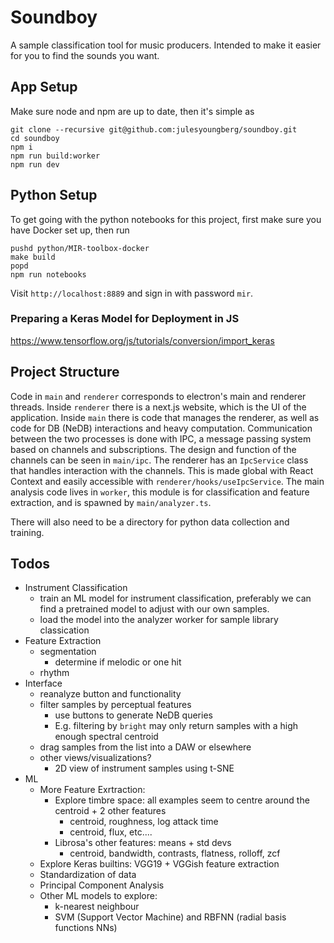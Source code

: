 # Soundboy

A sample classification tool for music producers. Intended to make it easier for you to find the sounds you want.

## App Setup

Make sure node and npm are up to date, then it's simple as

```shell
git clone --recursive git@github.com:julesyoungberg/soundboy.git
cd soundboy
npm i
npm run build:worker
npm run dev
```

## Python Setup

To get going with the python notebooks for this project, first make sure you have Docker set up, then run

```shell
pushd python/MIR-toolbox-docker
make build
popd
npm run notebooks
```

Visit `http://localhost:8889` and sign in with password `mir`.

### Preparing a Keras Model for Deployment in JS

https://www.tensorflow.org/js/tutorials/conversion/import_keras

## Project Structure

Code in `main` and `renderer` corresponds to electron's main and renderer threads. Inside `renderer` there is a next.js website, which is the UI of the application. Inside `main` there is code that manages the renderer, as well as code for DB (NeDB) interactions and heavy computation. Communication between the two processes is done with IPC, a message passing system based on channels and subscriptions. The design and function of the channels can be seen in `main/ipc`. The renderer has an `IpcService` class that handles interaction with the channels. This is made global with React Context and easily accessible with `renderer/hooks/useIpcService`. The main analysis code lives in `worker`, this module is for classification and feature extraction, and is spawned by `main/analyzer.ts`.

There will also need to be a directory for python data collection and training.

## Todos

-   Instrument Classification
    -   train an ML model for instrument classification, preferably we can find a pretrained model to adjust with our own samples.
    -   load the model into the analyzer worker for sample library classication
-   Feature Extraction
    -   segmentation
        -   determine if melodic or one hit
    -   rhythm
-   Interface
    -   reanalyze button and functionality
    -   filter samples by perceptual features
        -   use buttons to generate NeDB queries
        -   E.g. filtering by `bright` may only return samples with a high enough spectral centroid
    -   drag samples from the list into a DAW or elsewhere
    -   other views/visualizations?
        -   2D view of instrument samples using t-SNE
-   ML
    -   More Feature Exrtraction:
        -   Explore timbre space: all examples seem to centre around the centroid + 2 other features
            -   centroid, roughness, log attack time
            -   centroid, flux, etc....
        -   Librosa's other features: means + std devs
            -   centroid, bandwidth, contrasts, flatness, rolloff, zcf
    -   Explore Keras builtins: VGG19 + VGGish feature extraction
    -   Standardization of data
    -   Principal Component Analysis
    -   Other ML models to explore:
        -   k-nearest neighbour
        -   SVM (Support Vector Machine) and RBFNN (radial basis functions NNs)
